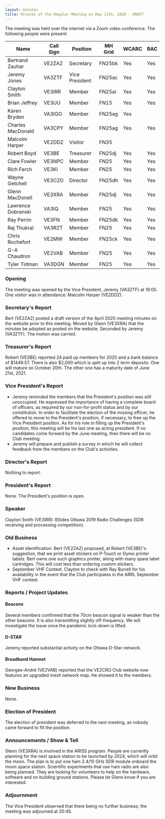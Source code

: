 ```yaml
---
layout: minutes
title: Minutes of the Regular Meeting on May 11th, 2020 - DRAFT
---
```

The meeting was held over the internet via a Zoom video conference.
The following people were present:

| Name                   | Call Sign  | Position         | MH Grid | WCARC | RAC |
|------------------------|------------|------------------|---------|-------|-----|
| Bertrand Zauhar        | VE2ZAZ     | Secretary        | FN25bk  | Yes   | Yes |
| Jeremy Jones           | VA3ZTF     | Vice President   | FN25ac  | Yes   | Yes |
| Clayton Smith          | VE3IRR     | Member           | FN25ai  | Yes   | Yes |
| Brian Jeffrey          | VE3UU      | Member           | FN15    | Yes   | Yes |
| Karen Bryden           | VA3IGO     | Member           | FN25ag  | Yes   |     |
| Charles MacDonald      | VA3CPY     | Member           | FN25ag  | Yes   | Yes |
| Malcolm Harper         | VE2DDZ     | Visitor          | FN35    |       |     |
| Robert Boyd            | VE3BE      | Treasurer        | FN25dj  | Yes   | Yes |
| Clare Fowler           | VE3NPC     | Member           | FN25    | Yes   | Yes |
| Rich Ferch             | VE3KI      | Member           | FN25    | Yes   | Yes |
| Wayne Getchell         | VE3CZO     | Director         | FN25dh  | Yes   | Yes |
| Glenn MacDonell        | VE3XRA     | Member           | FN25dj  | Yes   | Yes |
| Lawrence Dobranski     | VA3IQ      | Member           | FN25    | Yes   | Yes |
| Ray Perrin             | VE3FN      | Member           | FN25dk  | Yes   | Yes |
| Raj Thukral            | VA3RZT     | Member           | FN25    | Yes   | Yes |
| Chris Rochefort        | VE2MW      | Member           | FN25ck  | Yes   | Yes |
| G-A Chaudron           | VE2VAB     | Member           | FN25    | Yes   | Yes |
| Tyler Tidman           | VA3DGN     | Member           | FN25    | Yes   | Yes |

### Opening

The meeting was opened by the Vice President, Jeremy (VA3ZTF) at 19:05.
One visitor was in attendance: Malcolm Harper (VE2DDZ).

### Secretary's Report

Bert (VE2ZAZ) posted a draft version of the April 2020 meeting minutes on the website prior to this meeting. Moved by Glenn (VE3XRA) that the minutes be adopted as posted on the website. Seconded by Jeremy (VA3ZTF). The motion was carried.

### Treasurer's Report

Robert (VE3BE) reported 24 paid up members for 2020 and a bank balance of $1449.57. There is also $2,000 which is split up into 2 term deposits. One will mature on October 20th. The other one has a maturity date of June 21st, 2021.

### Vice President's Report

- Jeremy reminded the members that the President's position was still unoccupied. He expressed the importance of having a complete board of officers, as required by our non-for-profit status and by our constitution. In order to facilitate the election of the missing officer, he offered to move to the President's position, if necessary, to free up the Vice President position. As for his role in filling up the President's position, this meeting will be his last one as acting president. If no candidates come forward by the June meeting, then there will be no Club meeting.
- Jeremy will prepare and publish a survey in which he will collect feedback from the members on the Club's activities.

### Director's Report

Nothing to report.

### President's Report

None. The President's position is open.

### Speaker

Clayton Smith (VE3IRR): BSides Ottawa 2019 Radio Challenges (SDR receiving and processing competition).

### Old Business

- Asset identification. Bert (VE2ZAZ) proposed, at Robert (VE3BE)'s suggestion, that we print asset stickers on P-Touch or Dymo printer labels. Bert owns one such graphics printer, along with many spare label cartridges. This will cost less than ordering custom stickers.
- September VHF Contest. Clayton to check with Ray Burrell for his availability in the event that the Club participates in the ARRL September VHF contest.

### Reports / Project Updates

#### Beacons

Several members confirmed that the 70cm beacon signal is weaker than the other beacons. It is also transmitting slightly off-frequency. We will investigate the issue once the pandemic lock-down is lifted.

#### D-STAR

Jeremy reported substantial activity on the Ottawa D-Star network.

#### Broadband Hamnet

Georges-André (VE2VAB) reported that the VE2CRO Club website now features an upgraded mesh network map. He showed it to the members.

### New Business

None.

### Election of President

The election of president was deferred to the next meeting, as nobody came forward to fill the position.

### Announcements / Show & Tell

Glenn (VE3XRA) is involved in the ARISS program. People are currently planning for the next space station to be launched by 2024, which will orbit the moon. The plan is to put one ham 2.4/10 GHz SDR module onboard the moon space station. Scientific experiments that use ham radio are also being planned. They are looking for volunteers to help on the hardware, software and on building ground stations. Please let Glenn know if you are interested.

### Adjournment

The Vice President observed that there being no further business; the meeting was adjourned at 20:45.

